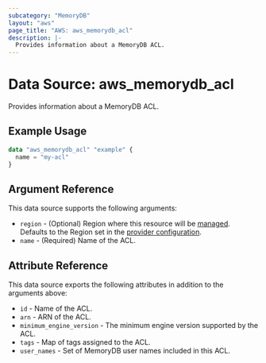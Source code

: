 ```yaml
---
subcategory: "MemoryDB"
layout: "aws"
page_title: "AWS: aws_memorydb_acl"
description: |-
  Provides information about a MemoryDB ACL.
---
```


# Data Source: aws_memorydb_acl

Provides information about a MemoryDB ACL.

## Example Usage

```terraform
data "aws_memorydb_acl" "example" {
  name = "my-acl"
}
```

## Argument Reference

This data source supports the following arguments:

* `region` - (Optional) Region where this resource will be [managed](https://docs.aws.amazon.com/general/latest/gr/rande.html#regional-endpoints). Defaults to the Region set in the [provider configuration](https://registry.terraform.io/providers/hashicorp/aws/latest/docs#aws-configuration-reference).
* `name` - (Required) Name of the ACL.

## Attribute Reference

This data source exports the following attributes in addition to the arguments above:

* `id` - Name of the ACL.
* `arn` - ARN of the ACL.
* `minimum_engine_version` - The minimum engine version supported by the ACL.
* `tags` - Map of tags assigned to the ACL.
* `user_names` - Set of MemoryDB user names included in this ACL.
